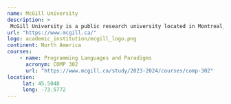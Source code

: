 ```yaml
---
name: McGill University 
description: >
 McGill University is a public research university located in Montreal, Quebec, Canada.
url: "https://www.mcgill.ca/"
logo: academic_institution/mcgill_logo.png
continent: North America
courses:
    - name: Programming Languages and Paradigms 
      acronym: COMP 302
      url: "https://www.mcgill.ca/study/2023-2024/courses/comp-302"
location:
     lat: 45.5048
     long: -73.5772
---
```




